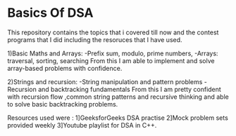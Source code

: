 # Basics Of DSA

This repository contains the topics that i covered till now and the contest programs that I did including the resoruces that I have used.

1)Basic Maths and Arrays:
-Prefix sum, modulo, prime numbers, 
-Arrays: traversal, sorting, searching
From this I am able to implement and solve array-based problems with confidence.

2)Strings and recursion:
-String manipulation and pattern problems
-Recursion and backtracking fundamentals
From this I am pretty confident with recursion flow ,common string patterns and recursive thinking and able to solve basic backtracking problems.

Resources used were :
1]GeeksforGeeks DSA practise
2]Mock problem sets provided weekly
3]Youtube playlist for DSA in C++.

